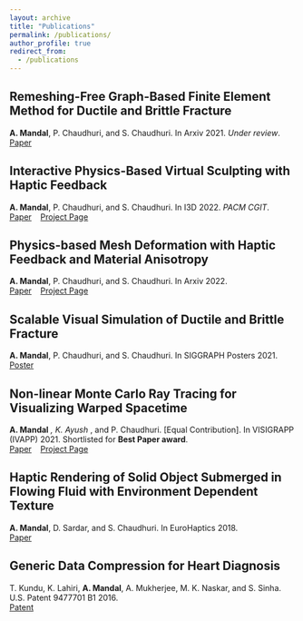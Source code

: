 ```yaml
---
layout: archive
title: "Publications"
permalink: /publications/
author_profile: true
redirect_from:
  - /publications
---
```


## Remeshing-Free Graph-Based Finite Element Method for Ductile and Brittle Fracture
**A. Mandal**, P. Chaudhuri, and S. Chaudhuri. In Arxiv 2021. *Under review*.\
[Paper](https://arxiv.org/abs/2103.14870) 

## Interactive Physics-Based Virtual Sculpting with Haptic Feedback
**A. Mandal**, P. Chaudhuri, and S. Chaudhuri. In I3D 2022. *PACM CGIT*.\
[Paper](https://doi.org/10.1145/3522611) $~~$ [Project Page](https://avirupmandal.github.io/sculpt-i3d/)

## Physics-based Mesh Deformation with Haptic Feedback and Material Anisotropy
**A. Mandal**, P. Chaudhuri, and S. Chaudhuri. In Arxiv 2022.\
[Paper](https://arxiv.org/abs/2112.04362) $~~$ [Project Page](https://avirupmandal.github.io/sculpt-arxiv/)

## Scalable Visual Simulation of Ductile and Brittle Fracture
**A. Mandal**, P. Chaudhuri, and S. Chaudhuri. In SIGGRAPH Posters 2021.\
[Poster](https://doi.org/10.1145/3450618.3469152) 

## Non-linear Monte Carlo Ray Tracing for Visualizing Warped Spacetime
**A. Mandal** <sup>*</sup>, K. Ayush <sup>*</sup>, and P. Chaudhuri. [Equal Contribution]. In VISIGRAPP (IVAPP) 2021. Shortlisted for **Best Paper award**.\
[Paper](https://doi.org/10.5220/0010217600760087) $~~$ [Project Page](https://avirupmandal.github.io/blackhole-ivapp/)

## Haptic Rendering of Solid Object Submerged in Flowing Fluid with Environment Dependent Texture
**A. Mandal**, D. Sardar, and S. Chaudhuri. In EuroHaptics 2018.\
[Paper](https://doi.org/10.1007/978-3-319-93399-3_34)

## Generic Data Compression for Heart Diagnosis
T. Kundu, K. Lahiri, **A. Mandal**, A. Mukherjee, M. K. Naskar, and S. Sinha. U.S. Patent 9477701 B1 2016.\
[Patent](https://patentimages.storage.googleapis.com/68/7f/98/07e942c9ae44ee/US9477701.pdf) 